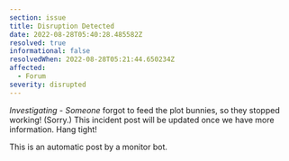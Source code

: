 ```yaml
---
section: issue
title: Disruption Detected
date: 2022-08-28T05:40:28.485582Z
resolved: true
informational: false
resolvedWhen: 2022-08-28T05:21:44.650234Z
affected:
  - Forum
severity: disrupted
---
```

*Investigating* - _Someone_ forgot to feed the plot bunnies, so they stopped working! (Sorry.) This incident post will be updated once we have more information. Hang tight!

This is an automatic post by a monitor bot.
        